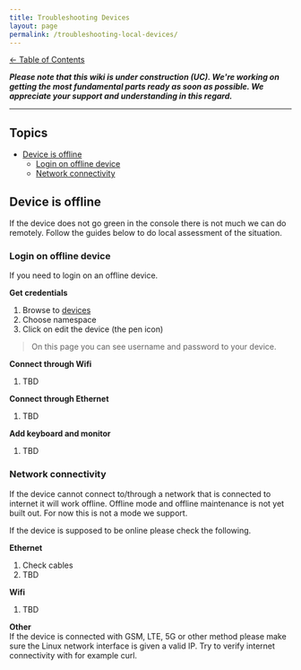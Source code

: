 ```yaml
---
title: Troubleshooting Devices
layout: page
permalink: /troubleshooting-local-devices/
---
```


[<- Table of Contents](/)

_**Please note that this wiki is under construction (UC). We're working on getting the most fundamental parts ready as soon as possible. We appreciate your support and understanding in this regard.**_

---

## Topics
* [Device is offline](#device-is-offline)
  * [Login on offline device](#login-on-offline-device)
  * [Network connectivity](#network-connectivity)

## Device is offline
If the device does not go green in the console there is not much we can do remotely.
Follow the guides below to do local assessment of the situation.

### Login on offline device
If you need to login on an offline device.

**Get credentials**
1. Browse to [devices](https://console.teknoir.cloud/_/devices/)
2. Choose namespace
3. Click on edit the device (the pen icon)

> On this page you can see username and password to your device.

**Connect through Wifi**
1. TBD

**Connect through Ethernet**
1. TBD

**Add keyboard and monitor**
1. TBD

### Network connectivity
If the device cannot connect to/through a network that is connected to internet it will work offline.
Offline mode and offline maintenance is not yet built out. For now this is not a mode we support.

If the device is supposed to be online please check the following.

**Ethernet**
1. Check cables
2. TBD

**Wifi**
1. TBD

**Other**<br>
If the device is connected with GSM, LTE, 5G or other method please make sure the Linux network interface is given a valid IP.
Try to verify internet connectivity with for example curl.

